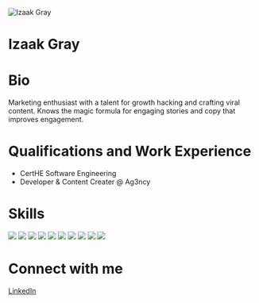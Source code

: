 
![Izaak Gray](https://i.imgur.com/ThKREFs.png)
# Izaak Gray 

# Bio

Marketing enthusiast with a talent for growth hacking and crafting viral content. Knows the magic formula for engaging stories and copy that improves engagement.

# Qualifications and Work Experience
- CertHE Software Engineering
- Developer & Content Creater @ Ag3ncy

# Skills
<img src="https://img.shields.io/badge/html5-E34F26?style=for-the-badge&logo=html5&logoColor=white" /> <img src="https://img.shields.io/badge/css3-1572B6?style=for-the-badge&logo=css3&logoColor=white" /> <img src="https://img.shields.io/badge/javascript-F7DF1E?style=for-the-badge&logo=javascript&logoColor=black" /> <img src="https://img.shields.io/badge/node.js-339933?style=for-the-badge&logo=nodedotjs&logoColor=white" /> <img src="https://img.shields.io/badge/npm-CB3837?style=for-the-badge&logo=npm&logoColor=white" /> <img src="https://img.shields.io/badge/sql-4479A1?style=for-the-badge&logo=sql&logoColor=white" /> <img src="https://img.shields.io/badge/excel-217346?style=for-the-badge&logo=microsoft-excel&logoColor=white" /> <img src="https://img.shields.io/badge/word-2B579A?style=for-the-badge&logo=microsoft-word&logoColor=white" /> <img src="https://img.shields.io/badge/git-F05032?style=for-the-badge&logo=git&logoColor=white" /> <img src="https://img.shields.io/badge/github-181717?style=for-the-badge&logo=github&logoColor=white" />

# Connect with me
<img src=""/>[LinkedIn](https://www.linkedin.com/in/izaak-gray-002a80210/)
